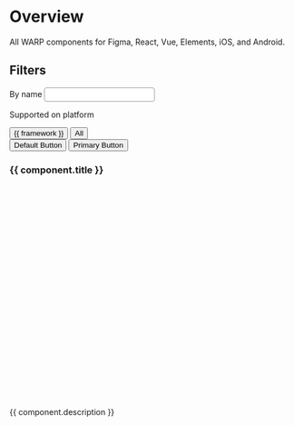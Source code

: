 <script setup>
import { ref, computed } from 'vue';

// Import all JSON data
const components = import.meta.glob('./*/data.json', { eager: true });
const baseUrl = import.meta.env.BASE_URL || '/'; // Fallback to '/' if BASE_URL is undefined

// Map JSON data to include href and correct paths, and add image path for placeholder.png
const componentData = Object.keys(components).map(path => {
  const folderPath = path.replace('/data.json', '');
  return {
    ...components[path].default,
    href: `${baseUrl}components/${folderPath}`,
    imagePath: `${baseUrl}components/${folderPath}/placeholder.png`
  };
});

// Reactive variables for query and selected frameworks
const query = ref('');
const selectedFrameworks = ref([]);

// Extract unique framework names
const frameworkNames = computed(() => {
  const names = new Set();
  componentData.forEach(component => {
    component.frameworks.forEach(framework => {
      names.add(framework.name);
    });
  });
  return Array.from(names);
});

// Computed property to filter components based on query and selected frameworks
const filteredComponents = computed(() => {
  const lowerQuery = query.value.toLowerCase();
  const frameworks = selectedFrameworks.value;

  return componentData.filter(component => {
    const matchesQuery = component.title.toLowerCase().includes(lowerQuery);
    const matchesFramework = frameworks.length === 0 ||
      frameworks.every(framework =>
        component.frameworks.some(componentFramework => componentFramework.name === framework)
      );
    return matchesQuery && matchesFramework;
  });
});

// Function to handle button clicks
const toggleFramework = (framework) => {
  if (selectedFrameworks.value.includes(framework)) {
    selectedFrameworks.value = selectedFrameworks.value.filter(f => f !== framework);
  } else {
    selectedFrameworks.value.push(framework);
  }
};

// Function to handle "All" button click
const showAll = () => {
  selectedFrameworks.value = [];
};
</script>

<style>
  /* remove these to custom.css and replace with warp-doc color tokens */
  :root{
    --w-border: #999;
    --w-border-focus: #00F;
    --w-button-bg: #eee;
    --w-button-bg-active: #333;
    --w-text: #333;
    --w-text-inverted: #eee;
    --w-border-radius: 4px;
    --w-panel-bg: #f9f9f9;
    --w-input-bg: #fff;
  }
  /* set up as custom default styling somewhere else, default.css perhaps?  */
  .input-text{
    border: 1px solid var(--w-border);
    color: var(--w-text);
    padding: 4px 8px;
    border-radius: var(--w-border-radius);
    background-color: var(--w-input-bg);
  }
  .input-text:focus{
    border: 1px solid var(--w-border-focus);
  }
  .button{
    background-color: var(--w-button-bg);
    color: var(--w-text);
    padding: 4px 8px;
    border-radius: var(--w-border-radius);
  }
  .button-active{
    background-color: var(--w-button-bg-active);
    color: var(--w-text-inverted);
  }
  .button:focus{
    outline:1px solid red;
  }
</style>



# Overview
All WARP components for Figma, React, Vue, Elements, iOS, and Android.

## Filters
<section>
  <div class="p-16 rounded-8 mb-16"  style="background-color: var(--vp-c-bg-soft);">
    <div class="pt-8 mb-16">
      <!-- Input field for text filtering -->
      <label class="block bold" for="filter-input">By name</label>
      <input
        v-model="query"
        name="filter-input"
        class="input-text"
      />
    </div>
    <p class="block bold mb-4!">Supported on platform</p>
    <!-- Row of buttons for framework filtering -->
    <div class="flex flex-wrap mb-16 gap-4 align-right">
      <button
        v-for="framework in frameworkNames"
        :key="framework"
        @click="toggleFramework(framework)"
        :class="[
          'button',
          selectedFrameworks.includes(framework)
            ? 'button-active'
            : ''
        ]"
      >
        {{ framework }}
      </button>
      <button
        @click="showAll"
        :class="[
          'button',
          selectedFrameworks.length === 0
            ? 'button-active'
            : ''
        ]"
      >
        All
      </button>
    </div>
  </div>
<button>
  Default Button
</button>

<button>
  Primary Button
</button>
  <!-- Display filtered components -->
  <cards class="grid grid-cols-1 sm:grid-cols-3 gap-12" >
    <card
      v-for="component in filteredComponents"
      :key="component.title"
      class="flex flex-col border border-gray-200 rounded-md shadow-sm"
      style="background-color: var(--vp-c-muted-bg)"
    >
      <h3 class="h4 text-m! static! mt-16! mx-16!">
        <a
          :href="component.href"
          class="block before:content-empty before:absolute before:top-0 before:right-0 before:bottom-0 before:left-0 focus:outline-0"
        >
          {{ component.title }}
        </a>
      </h3>
      <div class="order-first" style="aspect-ratio:4/3; display: flex; justify-content: center; align-items: center; background-color: var(--vp-c-bg-soft);">
      <img class="max-w-[80%] max-h-[80%]"
        :src="component.imagePath"
        :alt="component.image?.alt || 'Component as a wireframe'"
      />
      </div>
      <p class="m-16! text-s">{{ component.description }}</p>
    </card>
  </cards>
</section>
